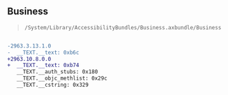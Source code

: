 ## Business

> `/System/Library/AccessibilityBundles/Business.axbundle/Business`

```diff

-2963.3.13.1.0
-  __TEXT.__text: 0xb6c
+2963.10.8.0.0
+  __TEXT.__text: 0xb74
   __TEXT.__auth_stubs: 0x180
   __TEXT.__objc_methlist: 0x29c
   __TEXT.__cstring: 0x329

```
